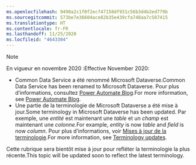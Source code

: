 ```yaml
---
ms.openlocfilehash: 9490a2c1f0f2ecf47158df931c56b3d4b2ed779b
ms.sourcegitcommit: 573be7e36604ace82b35e439cfa748aa7c587415
ms.translationtype: HT
ms.contentlocale: fr-FR
ms.lasthandoff: 11/25/2020
ms.locfileid: "4643304"
---
```

> [!NOTE]
> <span data-ttu-id="79ea7-101">En vigueur en novembre 2020 :</span><span class="sxs-lookup"><span data-stu-id="79ea7-101">Effective November 2020:</span></span>
>
> - <span data-ttu-id="79ea7-102">Common Data Service a été renommé Microsoft Dataverse.</span><span class="sxs-lookup"><span data-stu-id="79ea7-102">Common Data Service has been renamed to Microsoft Dataverse.</span></span> <span data-ttu-id="79ea7-103">Pour plus d’informations, consultez [Power Automate Blog](https://aka.ms/PAuAppBlog).</span><span class="sxs-lookup"><span data-stu-id="79ea7-103">For more information, see [Power Automate Blog](https://aka.ms/PAuAppBlog).</span></span>
> - <span data-ttu-id="79ea7-104">Une partie de la terminologie de Microsoft Dataverse a été mise à jour.</span><span class="sxs-lookup"><span data-stu-id="79ea7-104">Some terminology in Microsoft Dataverse has been updated.</span></span> <span data-ttu-id="79ea7-105">Par exemple, une *entité* est maintenant une *table* et un *champ* est maintenant une *colonne*.</span><span class="sxs-lookup"><span data-stu-id="79ea7-105">For example, *entity* is now *table* and *field* is now *column*.</span></span> <span data-ttu-id="79ea7-106">Pour plus d’informations, voir [Mises à jour de la terminologie](https://go.microsoft.com/fwlink/?linkid=2147247).</span><span class="sxs-lookup"><span data-stu-id="79ea7-106">For more information, see [Terminology updates](https://go.microsoft.com/fwlink/?linkid=2147247).</span></span>
>
> <span data-ttu-id="79ea7-107">Cette rubrique sera bientôt mise à jour pour refléter la terminologie la plus récente.</span><span class="sxs-lookup"><span data-stu-id="79ea7-107">This topic will be updated soon to reflect the latest terminology.</span></span>
